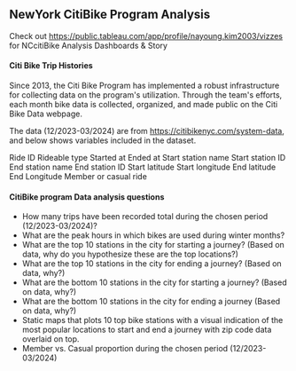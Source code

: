 ## NewYork CitiBike Program Analysis

Check out https://public.tableau.com/app/profile/nayoung.kim2003/vizzes for NCcitiBike Analysis Dashboards & Story

#### Citi Bike Trip Histories

Since 2013, the Citi Bike Program has implemented a robust infrastructure for collecting data on the program's utilization. Through the team's efforts, each month bike data is collected, organized, and made public on the Citi Bike Data webpage.

The data (12/2023-03/2024) are from https://citibikenyc.com/system-data, and below shows variables included in the dataset.

Ride ID
Rideable type
Started at
Ended at
Start station name
Start station ID
End station name
End station ID
Start latitude
Start longitude
End latitude
End Longitude
Member or casual ride


#### CitiBike program Data analysis questions
- How many trips have been recorded total during the chosen period (12/2023-03/2024)?
- What are the peak hours in which bikes are used during winter months?
- What are the top 10 stations in the city for starting a journey? (Based on data, why do you hypothesize these are the top locations?)
- What are the top 10 stations in the city for ending a journey? (Based on data, why?)
- What are the bottom 10 stations in the city for starting a journey? (Based on data, why?)
- What are the bottom 10 stations in the city for ending a journey (Based on data, why?)
- Static maps that plots 10 top bike stations with a visual indication of the most popular locations to start and end a journey with zip code data overlaid on top.
- Member vs. Casual proportion during the chosen period (12/2023-03/2024)
